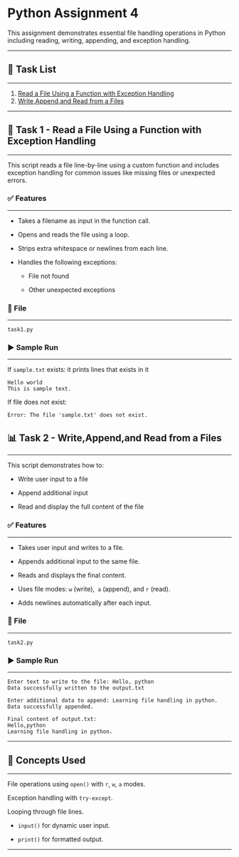 # Python Assignment 4
This assignment demonstrates essential file handling operations in Python including reading, writing, appending, and exception handling.

---

## 📌 Task List
___
1. [ Read a File Using a Function with Exception Handling](#-task-1---Read-a-file-Using-a-Function-with-Exception-Handling)
2. [Write,Append,and Read from a Files](#-task-2---Write,Append,and-Read-from-a-Files)

---

## 🧮 Task 1 -  Read a File Using a Function with Exception Handling
___
This script reads a file line-by-line using a custom function and includes exception handling for common issues like missing files or unexpected errors.

### ✅ Features
___
- Takes a filename as input in the function call.

- Opens and reads the file using a loop.

- Strips extra whitespace or newlines from each line.

- Handles the following exceptions:

  - File not found

  - Other unexpected exceptions

### 📁 File
___
`task1.py`

### ▶️ Sample Run
___
If `sample.txt` exists:
    it prints lines that exists in it
```commandline
Hello world
This is sample text.
```
If file does not exist:
```commandline
Error: The file 'sample.txt' does not exist.
```

## 📊 Task 2 -  Write,Append,and Read from a Files

___
This script demonstrates how to:

- Write user input to a file

- Append additional input

- Read and display the full content of the file
### ✅ Features
___
- Takes user input and writes to a file.

- Appends additional input to the same file.

- Reads and displays the final content.

- Uses file modes: `w` (write),` a` (append), and `r` (read).

- Adds newlines automatically after each input.

### 📁 File
___
`task2.py`

### ▶️ Sample Run
___
```commandline
Enter text to write to the file: Hello, python
Data successfully written to the output.txt

Enter additional data to append: Learning file handling in python.
Data successfully appended.

Final content of output.txt:
Hello,python
Learning file handling in python.
```

---

## 🧠 Concepts Used
___
File operations using `open()` with `r`, `w`, `a` modes.

Exception handling with `try-except`.

Looping through file lines.

- `input()` for dynamic user input.

- `print()` for formatted output.
---
